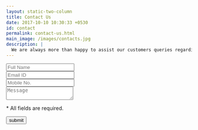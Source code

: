 ```yaml
---
layout: static-two-column
title: Contact Us
date: 2017-10-10 10:30:33 +0530
id: contact
permalink: contact-us.html
main_image: /images/contacts.jpg
description: |
  We are always more than happy to assist our customers queries regarding to our Online Invoicing Software. Feel free to contact us anytime at support@ginvoicing.com
---
```

<form class="ui form ginvoicing-form" method="POST" action="https://formspree.io/support@ginvoicing.com">
<input type="hidden" name="_next" value="{{ site.url }}/thanks.html"/>
<input type="hidden" name="_subject" value="Contact Us"/>
<input type="hidden" name="_format" value="text"/>
<div class="field">
    <i class="user icon"></i>
    <input type="text" name="firstname" placeholder="Full Name" required/>
</div>
<div class="field">
    <i class="mail outline icon"></i>
    <input type="email" placeholder="Email ID" name="email" required/>
</div>
<div class="field">
    <i class="call icon"></i>
    <input type="tel" name="mobile" placeholder="Mobile No." required/>
</div>
<div class="field">
    <i class="comments outline icon"></i>
    <textarea placeholder="Message" name="message" required></textarea>
</div>
<div class="cont-msg">
    <p>* All fields are required.</p>
</div>
<input value="submit" type="submit">
</form>

